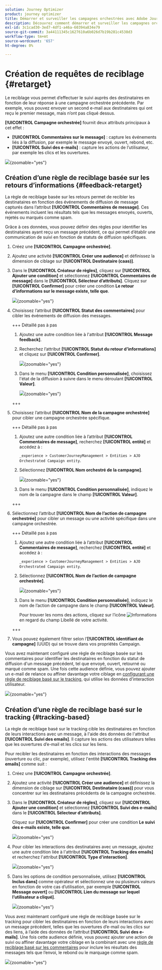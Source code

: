 ```yaml
---
solution: Journey Optimizer
product: journey optimizer
title: Démarrer et surveiller les campagnes orchestrées avec Adobe Journey Optimizer
description: Découvrez comment démarrer et surveiller les campagnes orchestrées avec Adobe Journey Optimizer.
exl-id: 3c1cad30-3ed7-4df1-a46a-60394a834e79
source-git-commit: 3a44111345c1627610a6b026d7b19b281c4538d3
workflow-type: tm+mt
source-wordcount: '657'
ht-degree: 0%

---
```



# Création de requêtes de reciblage {#retarget}

Le reciblage vous permet d’effectuer le suivi auprès des destinataires en fonction de leur réponse à une campagne orchestrée précédente. Par exemple, vous pouvez envoyer un second e-mail aux destinataires qui ont reçu le premier message, mais n’ont pas cliqué dessus.

**[!UICONTROL Campagne orchestrée]** fournit deux attributs principaux à cet effet :

* **[!UICONTROL Commentaires sur le message]** : capture les événements liés à la diffusion, par exemple le message envoyé, ouvert, rebond, etc.
* **[!UICONTROL Suivi des e-mails]** : capture les actions de l’utilisateur, par exemple les clics et les ouvertures.

![](assets/do-not-localize/retarget-schema.png){zoomable="yes"}


## Création d’une règle de reciblage basée sur les retours d’informations {#feedback-retarget}

La règle de reciblage basée sur les retours permet de recibler les destinataires en fonction des événements de diffusion de message capturés dans l’attribut **[!UICONTROL Commentaires de message]**. Ces événements incluent les résultats tels que les messages envoyés, ouverts, rejetés ou marqués comme spam.

Grâce à ces données, vous pouvez définir des règles pour identifier les destinataires ayant reçu un message précédent, ce qui permet d’établir une communication de suivi en fonction de statuts de diffusion spécifiques.

1. Créez une **[!UICONTROL Campagne orchestrée]**.

1. Ajoutez une activité **[!UICONTROL Créer une audience]** et définissez la dimension de ciblage sur **[!UICONTROL Destinataire (caas)]**.

1. Dans le **[!UICONTROL Créateur de règles]**, cliquez sur **[!UICONTROL Ajouter une condition]** et sélectionnez **[!UICONTROL Commentaires de message]** dans le **[!UICONTROL Sélecteur d’attributs]**. Cliquez sur **[!UICONTROL Confirmer]** pour créer une condition **Le retour d’informations sur le message existe, telle que**.

   ![](assets/retarget_1.png){zoomable="yes"}

1. Choisissez l’attribut **[!UICONTROL Statut des commentaires]** pour cibler les événements de diffusion des messages.

   +++ Détaillé pas à pas

   1. Ajoutez une autre condition liée à l&#39;attribut **[!UICONTROL Message feedback]**.

   1. Recherchez l’attribut **[!UICONTROL Statut du retour d’informations]** et cliquez sur **[!UICONTROL Confirmer]**.

      ![](assets/retarget_3.png){zoomable="yes"}

   1. Dans le menu **[!UICONTROL Condition personnalisée]**, choisissez l&#39;état de la diffusion à suivre dans le menu déroulant **[!UICONTROL Valeur]**.

      ![](assets/retarget_4.png){zoomable="yes"}

   +++

1. Choisissez l’attribut **[!UICONTROL Nom de la campagne orchestrée]** pour cibler une campagne orchestrée spécifique.

   +++ Détaillé pas à pas

   1. Ajoutez une autre condition liée à l’attribut **[!UICONTROL Commentaires de message]**, recherchez **[!UICONTROL entité]** et accédez à :

      `_experience > CustomerJourneyManagement > Entities > AJO Orchestrated Campaign entity`.

   1. Sélectionnez **[!UICONTROL Nom orchestré de la campagne]**.

      ![](assets/retarget_5.png){zoomable="yes"}

   1. Dans le menu **[!UICONTROL Condition personnalisée]**, indiquez le nom de la campagne dans le champ **[!UICONTROL Valeur]**.

   +++

1. Sélectionnez l’attribut **[!UICONTROL Nom de l’action de campagne orchestrée]** pour cibler un message ou une activité spécifique dans une campagne orchestrée.

   +++ Détaillé pas à pas

   1. Ajoutez une autre condition liée à l’attribut **[!UICONTROL Commentaires de message]**, recherchez **[!UICONTROL entité]** et accédez à :

      `_experience > CustomerJourneyManagement > Entities > AJO Orchestrated Campaign entity`.

   1. Sélectionnez **[!UICONTROL Nom de l’action de campagne orchestrée]**.

      ![](assets/retarget_6.png){zoomable="yes"}

   1. Dans le menu **[!UICONTROL Condition personnalisée]**, indiquez le nom de l’action de campagne dans le champ **[!UICONTROL Valeur]**.

      Pour trouver les noms des actions, cliquez sur l’icône ![Informations](assets/do-not-localize/info-icon.svg) en regard du champ Libellé de votre activité.

   +++

1. Vous pouvez également filtrer selon l’**[!UICONTROL identifiant de campagne]** (UUID) qui se trouve dans vos propriétés Campaign.

Vous avez maintenant configuré une règle de reciblage basée sur les commentaires pour identifier les destinataires en fonction du statut de diffusion d&#39;un message précédent, tel que envoyé, ouvert, retourné ou marqué comme spam. Une fois cette audience définie, vous pouvez ajouter un e-mail de relance ou affiner davantage votre ciblage en [configurant une règle de reciblage basé sur le tracking](#tracking-based), qui utilise les données d’interaction utilisateur.

![](assets/retarget_9.png){zoomable="yes"}


## Création d’une règle de reciblage basé sur le tracking {#tracking-based}

La règle de reciblage basé sur le tracking cible les destinataires en fonction de leurs interactions avec un message, à l&#39;aide des données de l&#39;attribut **[!UICONTROL Suivi des emails]**. Il capture les actions des utilisateurs telles que les ouvertures d’e-mail et les clics sur les liens.

Pour recibler les destinataires en fonction des interactions des messages (ouverture ou clic, par exemple), utilisez l&#39;entité **[!UICONTROL Tracking des emails]** comme suit :

1. Créez une **[!UICONTROL Campagne orchestrée]**.

1. Ajoutez une activité **[!UICONTROL Créer une audience]** et définissez la dimension de ciblage sur **[!UICONTROL Destinataire (caas)]** pour vous concentrer sur les destinataires précédents de la campagne orchestrée.

1. Dans le **[!UICONTROL Créateur de règles]**, cliquez sur **[!UICONTROL Ajouter une condition]** et sélectionnez **[!UICONTROL Suivi des e-mails]** dans le **[!UICONTROL Sélecteur d’attributs]**.

   Cliquez sur **[!UICONTROL Confirmer]** pour créer une condition **Le suivi des e-mails existe, telle que**.

   ![](assets/retarget_2.png){zoomable="yes"}

1. Pour cibler les interactions des destinataires avec un message, ajoutez une autre condition liée à l&#39;attribut **[!UICONTROL Tracking des emails]** et recherchez l&#39;attribut **[!UICONTROL Type d&#39;interaction]**.

   ![](assets/retarget_7.png){zoomable="yes"}

1. Dans les options de condition personnalisée, utilisez **[!UICONTROL Inclus dans]** comme opérateur et sélectionnez une ou plusieurs valeurs en fonction de votre cas d’utilisation, par exemple **[!UICONTROL Message ouvert]** ou **[!UICONTROL Lien du message sur lequel l’utilisateur a cliqué]**.

   ![](assets/retarget_8.png){zoomable="yes"}

Vous avez maintenant configuré une règle de reciblage basée sur le tracking pour cibler les destinataires en fonction de leurs interactions avec un message précédent, telles que les ouvertures d’e-mail ou les clics sur des liens, à l’aide des données de l’attribut **[!UICONTROL Suivi des e-mails]**. Une fois cette audience définie, vous pouvez ajouter une action de suivi ou affiner davantage votre ciblage en la combinant avec une [règle de reciblage basé sur les commentaires](#feedback-retarget) pour inclure les résultats des messages tels que l’envoi, le rebond ou le marquage comme spam.


![](assets/retarget_10.png){zoomable="yes"}
